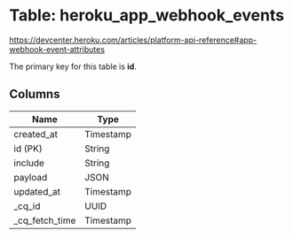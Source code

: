# Table: heroku_app_webhook_events
https://devcenter.heroku.com/articles/platform-api-reference#app-webhook-event-attributes

The primary key for this table is **id**.


## Columns
| Name          | Type          |
| ------------- | ------------- |
|created_at|Timestamp|
|id (PK)|String|
|include|String|
|payload|JSON|
|updated_at|Timestamp|
|_cq_id|UUID|
|_cq_fetch_time|Timestamp|